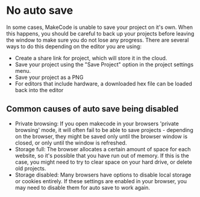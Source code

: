 # No auto save

In some cases, MakeCode is unable to save your project on it's own.
When this happens, you should be careful to back up your projects before leaving the window to make sure you do not lose any progress.
There are several ways to do this depending on the editor you are using:

* Create a share link for project, which will store it in the cloud.
* Save your project using the "Save Project" option in the project settings menu.
* Save your project as a PNG
* For editors that include hardware, a downloaded hex file can be loaded back into the editor

## Common causes of auto save being disabled

* Private browsing: If you open makecode in your browsers 'private browsing' mode, it will often fail to be able to save projects - depending on the browser, they might be saved only until the browser window is closed, or only until the window is refreshed.
* Storage full: The browser allocates a certain amount of space for each website, so it's possible that you have run out of memory. If this is the case, you might need to try to clear space on your hard drive, or delete old projects.
* Storage disabled: Many browsers have options to disable local storage or cookies entirely. If these settings are enabled in your browser, you may need to disable them for auto save to work again.

